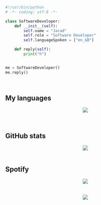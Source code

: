 ```py
#!/usr/bin/python
# -*- coding: utf-8 -*-

class SoftwareDeveloper:
    def __init__(self):
        self.name = "Jarad"
        self.role = "Software Developer"
        self.languageSpoken = ["en_GB"]

    def reply(self):
        print("h")


me = SoftwareDeveloper()
me.reply()
```
<br/>

## My languages
<p align="center">
  <a href="https://skillicons.dev">
    <img src="https://skillicons.dev/icons?i=html,css,py,lua" />
  </a>
</p>
<br/>

## GitHub stats  
<div align="center"><img src="https://github-readme-stats.vercel.app/api?username=jvrring&show_icons=true&count_private=true&hide_border=true&theme=github_dark" align="center" /></div>  

<br/>

## Spotify
<div align="center"><img src="https://spotify-github-profile.vercel.app/api/view?uid=nnyi4xjv833t6zznftzo40kb6&cover_image=true&theme=natemoo-re&show_offline=false&background_color=ffffff&interchange=true&bar_color=ffffff&bar_color_cover=false" /></div> 

<br/>  

<div align="center"></div>  

<br/>  

<div align="center">
<img src="https://komarev.com/ghpvc/?username=jvrring&&style=flat-square" align="center" />
</div>  

<br />
